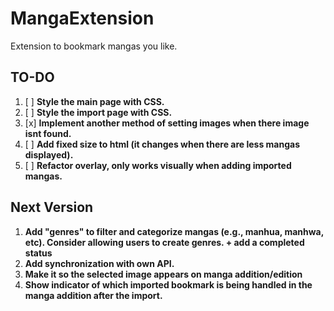 # MangaExtension
Extension to bookmark mangas you like.


## TO-DO

1. [ ] **Style the main page with CSS.**
2. [ ] **Style the import page with CSS.**
3. [x] **Implement another method of setting images when there image isnt found.**
4. [ ] **Add fixed size to html (it changes when there are less mangas displayed).**
5. [ ] **Refactor overlay, only works visually when adding imported mangas.**


## Next Version

1. **Add "genres" to filter and categorize mangas (e.g., manhua, manhwa, etc). Consider allowing users to create genres. + add a completed status**
2. **Add synchronization with own API.**
3. **Make it so the selected image appears on manga addition/edition**
4. **Show indicator of which imported bookmark is being handled in the manga addition after the import.**